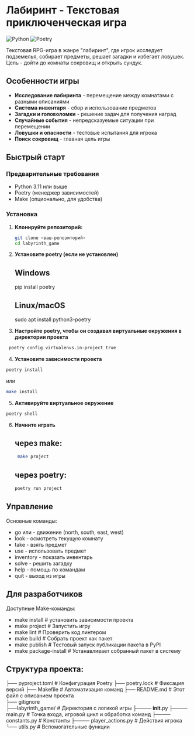 # Лабиринт - Текстовая приключенческая игра

![Python](https://img.shields.io/badge/Python-3.12-blue)
![Poetry](https://img.shields.io/badge/Poetry-управление_зависимостями-orange)

Текстовая RPG-игра в жанре "лабиринт", где игрок исследует подземелья, собирает предметы, решает загадки и избегает ловушек. Цель - дойти до комнаты сокровищ и открыть сундук.

## Особенности игры

- **Исследование лабиринта** - перемещение между комнатами с разными описаниями
- **Система инвентаря** - сбор и использование предметов
- **Загадки и головоломки** - решение задач для получения наград
- **Случайные события** - непредсказуемые ситуации при перемещении
- **Ловушки и опасности** - тестовые испытания для игрока
- **Поиск сокровищ** - главная цель игры

## Быстрый старт

### Предварительные требования

- Python 3.11 или выше
- Poetry (менеджер зависимостей)
- Make (опционально, для удобства)

### Установка

1. **Клонируйте репозиторий:**
   ```bash
   git clone <ваш-репозиторий>
   cd labyrinth_game
   ```

2. **Установите poetry (если не установлен)**
   ## Windows
   pip install poetry

   ## Linux/macOS
   sudo apt install python3-poetry

3. **Настройте poetry, чтобы он создавал виртуальные окружения в директории проекта**
  ```bash
   poetry config virtualenvs.in-project true  
  ```
4. **Установите зависимости проекта**
  ```bash
  poetry install
  ```
  или 
  ```bash
  make install
  ```
5. **Активируйте виртуальное окружение**
  ```bash
  poetry shell
  ```
6. **Начните играть**
   ## через make:
   ```bash
    make project
   ```
   ## через poetry:
   ```bash
   poetry run project
   ```

## Управление
Основные команды:

- go <direction> или <direction> - движение (north, south, east, west)
- look - осмотреть текущую комнату
- take <item> - взять предмет
- use <item> - использовать предмет
- inventory - показать инвентарь
- solve - решить загадку
- help - помощь по командам
- quit - выход из игры

## Для разработчиков
Доступные Make-команды:

- make install          # установить зависимости проекта
- make project          # Запустить игру
- make lint             # Проверить код линтером
- make build            # Собрать проект как пакет
- make publish          # Тестовый запуск публикации пакета в PyPI
- make package-install  # Устанавливает собранный пакет в систему

## Структура проекта:
├── pyproject.toml      # Конфигурация Poetry
├── poetry.lock         # Фиксация версий
├── Makefile           # Автоматизация команд
├── README.md          # Этот файл с описанием проекта      
├── gitignore      
├──labyrinth_game/     # Директория с логикой игры
├──── __init__.py
├──── main.py              # Точка входа, игровой цикл и обработка команд
├──── constants.py        # Константы 
├──── player_actions.py    # Действия игрока 
└── utils.py            # Вспомогательные функции
